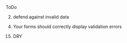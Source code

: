 ToDo
<!-- 1) class level ActiveRecord scope methods, e.g., # Cart.most_valuable.by_customer(@customer) -->

2) defend against invalid data

<!-- 3) nested resource must provide a form that relates to the parent resource -->

4) Your forms should correctly display validation errors

<!-- 5) user will click on an organization and then want to see opportunities for that org at the same time -->

<!-- 6) when user views opportunity will want to be able to assign the opportunity to an available volunteer -->

<!-- 7) an available volunteer consists of same day free and no open opportunities -->

<!-- 8) need a way to adjust opportunity status -->

<!-- 9) opportunity status needs to be a drop down -->

<!-- 10) is volunteer pool specific to user? to org? or to whole app? -->

<!-- 11) if an opp is assigned its status must change from open -->

<!-- 12) another way to mark assigned opp as completed? -->

<!-- 13) new volunteer isn't set up correctly -->

<!-- 14) form field not blank -->

15) DRY

<!-- 16) partials -->

<!-- 17) create opp at org not defaulting to correct org -->

<!-- 18) edit opp vol label -->

<!-- 19) remove vol still assigned -->

<!-- 20) availability of vol worded differently -->
<!-- 21) day not on opp edit -->
<!-- 22) not all vols showing up??  -->
<!-- 23) put opps on vols show page -- NO -->

<!-- 24) broke vol availability -->
